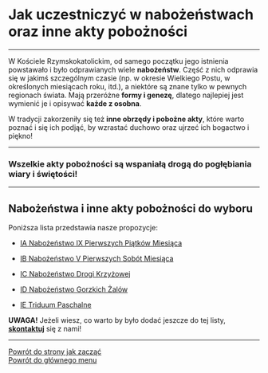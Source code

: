 # Jak uczestniczyć w nabożeństwach oraz inne akty pobożności
---
W Kościele Rzymskokatolickim, od samego początku jego istnienia powstawało i było odprawianych wiele **nabożeństw**. Część z nich odprawia się w jakimś szczególnym czasie (np. w okresie Wielkiego Postu, w określonych miesiącach roku, itd.), a niektóre są znane tylko w pewnych regionach świata. Mają przeróżne **formy i genezę**, dlatego najlepiej jest wymienić je i opisywać **każde z osobna**.

W tradycji zakorzeniły się też **inne obrzędy i pobożne akty**, które warto poznać i się ich podjąć, by wzrastać duchowo oraz ujrzeć ich bogactwo i piękno!

---
### Wszelkie akty pobożności są wspaniałą drogą do pogłębiania wiary i świętości!

---

## Nabożeństwa i inne akty pobożności do wyboru
Poniższa lista przedstawia nasze propozycje:
- [<span class="status status-list"><span class="status status-list">IA</span> Nabożeństwo IX Pierwszych Piątków Miesiąca</span>](nabozenstwo_ix_pierwszych_piatkow_miesiaca.md)

- [<span class="status status-list"><span class="status status-list">IB</span> Nabożeństwo V Pierwszych Sobót Miesiąca</span>](nabozenstwo_v_pierwszych_sobot_miesiaca.md)

- [<span class="status status-list"><span class="status status-list">IC</span> Nabożeństwo Drogi Krzyżowej</span>](nabozenstwo_drogi_krzyzowej.md)

- [<span class="status status-list"><span class="status status-list">ID</span> Nabożeństwo Gorzkich Żalów</span>](nabozenstwo_gorzkich_zalow.md)

- [<span class="status status-list"><span class="status status-list">IE</span> Triduum Paschalne</span>](triduum_paschalne.md)

**UWAGA!** Jeżeli wiesz, co warto by było dodać jeszcze do tej listy, [**skontaktuj**](https://pl.gratiadei.org#kontakt) się z nami!

---
[Powrót do strony jak zacząć](jak_zaczac.md#jak-zaczac-nabozenstwa-oraz-inne-akty-poboznosci)  
[Powrót do głównego menu](index.md)
